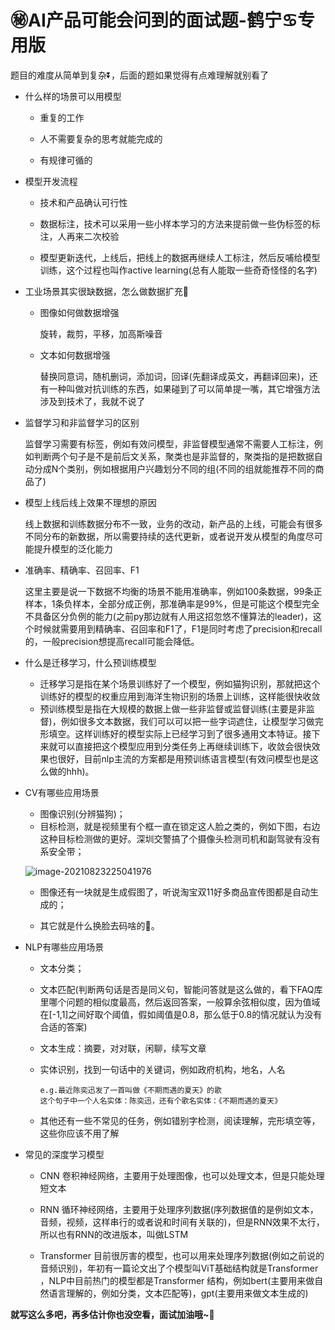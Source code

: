 # :secret:AI产品可能会问到的面试题-鹤宁:cancer:专用版

题目的难度从简单到复杂:arrow_double_down:，后面的题如果觉得有点难理解就别看了



+ 什么样的场景可以用模型

  + 重复的工作

  + 人不需要复杂的思考就能完成的

  + 有规律可循的

    

+ 模型开发流程

  + 技术和产品确认可行性

  + 数据标注，技术可以采用一些小样本学习的方法来提前做一些伪标签的标注，人再来二次校验

  + 模型更新迭代，上线后，把线上的数据再继续人工标注，然后反哺给模型训练，这个过程也叫作active learning(总有人能取一些奇奇怪怪的名字)

    

+ 工业场景其实很缺数据，怎么做数据扩充:construction:

  + 图像如何做数据增强

    旋转，裁剪，平移，加高斯噪音

  + 文本如何数据增强

    替换同意词，随机删词，添加词，回译(先翻译成英文，再翻译回来)，还有一种叫做对抗训练的东西，如果碰到了可以简单提一嘴，其它增强方法涉及到技术了，我就不说了

    

+ 监督学习和非监督学习的区别

  监督学习需要有标签，例如有效问模型，非监督模型通常不需要人工标注，例如判断两个句子是不是前后文关系，聚类也是非监督的，聚类指的是把数据自动分成N个类别，例如根据用户兴趣划分不同的组(不同的组就能推荐不同的商品了)

  

+ 模型上线后线上效果不理想的原因

  线上数据和训练数据分布不一致，业务的改动，新产品的上线，可能会有很多不同分布的新数据，所以需要持续的迭代更新，或者说开发从模型的角度尽可能提升模型的泛化能力

  

+ 准确率、精确率、召回率、F1

  这里主要是说一下数据不均衡的场景不能用准确率，例如100条数据，99条正样本，1条负样本，全部分成正例，那准确率是99%，但是可能这个模型完全不具备区分负例的能力(之前py那边就有人用这招忽悠不懂算法的leader)，这个时候就需要用到精确率、召回率和F1了，F1是同时考虑了precision和recall的，一般precision想提高recall可能会降低。

  

+ 什么是迁移学习，什么预训练模型

  + 迁移学习是指在某个场景训练好了一个模型，例如猫狗识别，那就把这个训练好的模型的权重应用到海洋生物识别的场景上训练，这样能很快收敛
  + 预训练模型是指在大规模的数据上做一些非监督或监督训练(主要是非监督)，例如很多文本数据，我们可以可以把一些字词遮住，让模型学习做完形填空。这样训练好的模型实际上已经学习到了很多通用文本特证。接下来就可以直接把这个模型应用到分类任务上再继续训练下，收敛会很快效果也很好，目前nlp主流的方案都是用预训练语言模型(有效问模型也是这么做的hhh)。

  

+ CV有哪些应用场景

  + 图像识别(分辨猫狗)；
  + 目标检测，就是视频里有个框一直在锁定这人脸之类的，例如下图，右边这种目标检测做的更好。深圳交警搞了个摄像头检测司机和副驾驶有没有系安全带；

  ![image-20210823225041976](C:\Users\Joe\AppData\Roaming\Typora\typora-user-images\image-20210823225041976.png)

  + 图像还有一块就是生成假图了，听说淘宝双11好多商品宣传图都是自动生成的；

  + 其它就是什么换脸去码啥的:underage:。

    

+ NLP有哪些应用场景

  + 文本分类；

  + 文本匹配(判断两句话是否是同义句，智能问答就是这么做的，看下FAQ库里哪个问题的相似度最高，然后返回答案，一般算余弦相似度，因为值域在[-1,1]之间好取个阈值，假如阈值是0.8，那么低于0.8的情况就认为没有合适的答案)

  + 文本生成：摘要，对对联，闲聊，续写文章

  + 实体识别，找到一句话中的关键词，例如政府机构，地名，人名

    ```
    e.g.最近陈奕迅发了一首叫做《不期而遇的夏天》的歌
    这个句子中一个人名实体：陈奕迅，还有个歌名实体：《不期而遇的夏天》
    ```

  + 其他还有一些不常见的任务，例如错别字检测，阅读理解，完形填空等，这些你应该不用了解

  

+ 常见的深度学习模型

  + CNN 卷积神经网络，主要用于处理图像，也可以处理文本，但是只能处理短文本

  + RNN 循环神经网络，主要用于处理序列数据(序列数据值的是例如文本，音频，视频，这样串行的或者说和时间有关联的)，但是RNN效果不太行，所以也有RNN的改进版本，叫做LSTM

  + Transformer 目前很厉害的模型，也可以用来处理序列数据(例如之前说的音频识别)，年初有一篇论文出了个模型叫ViT基础结构就是Transformer ，NLP中目前热门的模型都是Transformer 结构，例如bert(主要用来做自然语言理解的，例如分类，文本匹配等)，gpt(主要用来做文本生成的)

    

**就写这么多吧，再多估计你也没空看，面试加油哦~**:beers:
